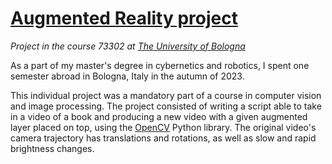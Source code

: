 # [Augmented Reality project](https://www.unibo.it/en/teaching/course-unit-catalogue/course-unit/2023/467993)
*Project in the course 73302 at [The University of Bologna](https://www.unibo.it/en/)*

As a part of my master's degree in cybernetics and robotics, I spent one semester abroad in Bologna, Italy in the autumn of 2023.

This individual project was a mandatory part of a course in computer vision and image processing. The project consisted of writing a script able to take in a video of a book and producing a new video with a given augmented layer placed on top, using the [OpenCV](https://opencv.org/) Python library. The original video's camera trajectory has translations and rotations, as well as slow and rapid brightness changes.

